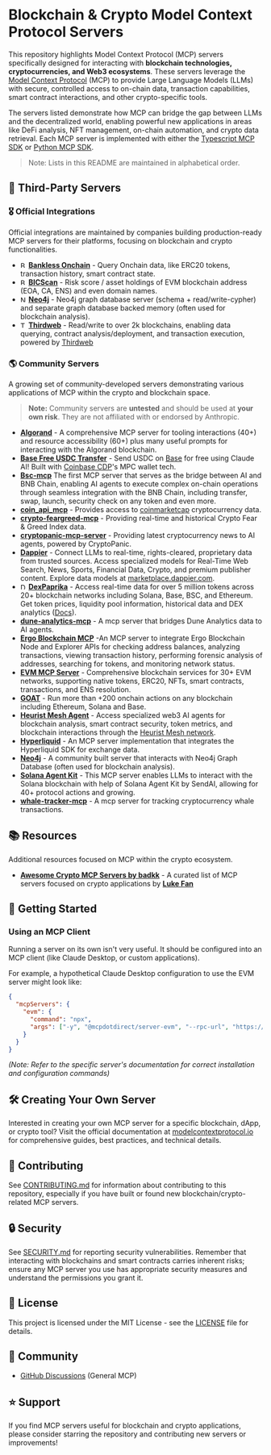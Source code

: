 # Blockchain & Crypto Model Context Protocol Servers

This repository highlights Model Context Protocol (MCP) servers specifically designed for interacting with **blockchain technologies, cryptocurrencies, and Web3 ecosystems**. These servers leverage the [Model Context Protocol](https://modelcontextprotocol.io/) (MCP) to provide Large Language Models (LLMs) with secure, controlled access to on-chain data, transaction capabilities, smart contract interactions, and other crypto-specific tools.

The servers listed demonstrate how MCP can bridge the gap between LLMs and the decentralized world, enabling powerful new applications in areas like DeFi analysis, NFT management, on-chain automation, and crypto data retrieval. Each MCP server is implemented with either the [Typescript MCP SDK](https://github.com/modelcontextprotocol/typescript-sdk) or [Python MCP SDK](https://github.com/modelcontextprotocol/python-sdk).

> Note: Lists in this README are maintained in alphabetical order.

## 🤝 Third-Party Servers

### 🎖️ Official Integrations

Official integrations are maintained by companies building production-ready MCP servers for their platforms, focusing on blockchain and crypto functionalities.

- <img height="12" width="12" src="https://www.bankless.com/favicon.ico" alt="Bankless Logo" /> **[Bankless Onchain](https://github.com/bankless/onchain-mcp)** - Query Onchain data, like ERC20 tokens, transaction history, smart contract state.
- <img height="12" width="12" src="https://bicscan.io/favicon.png" alt="BICScan Logo" /> **[BICScan](https://github.com/ahnlabio/bicscan-mcp)** - Risk score / asset holdings of EVM blockchain address (EOA, CA, ENS) and even domain names.
- <img height="12" width="12" src="https://neo4j.com/favicon.ico" alt="Neo4j Logo" /> **[Neo4j](https://github.com/neo4j-contrib/mcp-neo4j/)** - Neo4j graph database server (schema + read/write-cypher) and separate graph database backed memory (often used for blockchain analysis).
- <img height="12" width="12" src="https://thirdweb.com/favicon.ico" alt="Thirdweb Logo" /> **[Thirdweb](https://github.com/thirdweb-dev/ai/tree/main/python/thirdweb-mcp)** - Read/write to over 2k blockchains, enabling data querying, contract analysis/deployment, and transaction execution, powered by [Thirdweb](https://thirdweb.com/)

### 🌎 Community Servers

A growing set of community-developed servers demonstrating various applications of MCP within the crypto and blockchain space.

> **Note:** Community servers are **untested** and should be used at **your own risk**. They are not affiliated with or endorsed by Anthropic.

- **[Algorand](https://github.com/GoPlausible/algorand-mcp)** - A comprehensive MCP server for tooling interactions (40+) and resource accessibility (60+) plus many useful prompts for interacting with the Algorand blockchain.
- **[Base Free USDC Transfer](https://github.com/magnetai/mcp-free-usdc-transfer)** - Send USDC on [Base](https://base.org) for free using Claude AI! Built with [Coinbase CDP](https://docs.cdp.coinbase.com/mpc-wallet/docs/welcome)'s MPC wallet tech.
- **[Bsc-mcp](https://github.com/TermiX-official/bsc-mcp)** The first MCP server that serves as the bridge between AI and BNB Chain, enabling AI agents to execute complex on-chain operations through seamless integration with the BNB Chain, including transfer, swap, launch, security check on any token and even more.
- **[coin_api_mcp](https://github.com/longmans/coin_api_mcp)** - Provides access to [coinmarketcap](https://coinmarketcap.com/) cryptocurrency data.
- **[crypto-feargreed-mcp](https://github.com/kukapay/crypto-feargreed-mcp)**  -  Providing real-time and historical Crypto Fear & Greed Index data.
- **[cryptopanic-mcp-server](https://github.com/kukapay/cryptopanic-mcp-server)** - Providing latest cryptocurrency news to AI agents, powered by CryptoPanic.
- **[Dappier](https://github.com/DappierAI/dappier-mcp)** - Connect LLMs to real-time, rights-cleared, proprietary data from trusted sources. Access specialized models for Real-Time Web Search, News, Sports, Financial Data, Crypto, and premium publisher content. Explore data models at [marketplace.dappier.com](https://marketplace.dappier.com/marketplace).
- <img height="12" width="12" src="https://coinpaprika.com/assets/img/cp-logo-small.svg" alt="DexPaprika Logo" /> **[DexPaprika](https://github.com/dexpaprika/mcp-server-dexpaprika)** - Access real-time data for over 5 million tokens across 20+ blockchain networks including Solana, Base, BSC, and Ethereum. Get token prices, liquidity pool information, historical data and DEX analytics ([Docs](https://docs.dexpaprika.com)).
- **[dune-analytics-mcp](https://github.com/kukapay/dune-analytics-mcp)** -  A mcp server that bridges Dune Analytics data to AI agents.
- **[Ergo Blockchain MCP](https://github.com/marctheshark3/ergo-mcp)** -An MCP server to integrate Ergo Blockchain Node and Explorer APIs for checking address balances, analyzing transactions, viewing transaction history, performing forensic analysis of addresses, searching for tokens, and monitoring network status.
- **[EVM MCP Server](https://github.com/mcpdotdirect/evm-mcp-server)** - Comprehensive blockchain services for 30+ EVM networks, supporting native tokens, ERC20, NFTs, smart contracts, transactions, and ENS resolution.
- **[GOAT](https://github.com/goat-sdk/goat/tree/main/typescript/examples/by-framework/model-context-protocol)** - Run more than +200 onchain actions on any blockchain including Ethereum, Solana and Base.
- **[Heurist Mesh Agent](https://github.com/heurist-network/heurist-mesh-mcp-server)** - Access specialized web3 AI agents for blockchain analysis, smart contract security, token metrics, and blockchain interactions through the [Heurist Mesh network](https://github.com/heurist-network/heurist-agent-framework/tree/main/mesh).
- **[Hyperliquid](https://github.com/mektigboy/server-hyperliquid)** - An MCP server implementation that integrates the Hyperliquid SDK for exchange data.
- **[Neo4j](https://github.com/da-okazaki/mcp-neo4j-server)** - A community built server that interacts with Neo4j Graph Database (often used for blockchain analysis).
- **[Solana Agent Kit](https://github.com/sendaifun/solana-agent-kit/tree/main/examples/agent-kit-mcp-server)** - This MCP server enables LLMs to interact with the Solana blockchain with help of Solana Agent Kit by SendAI, allowing for 40+ protocol actions and growing.
- **[whale-tracker-mcp](https://github.com/kukapay/whale-tracker-mcp)**  -  A mcp server for tracking cryptocurrency whale transactions.

## 📚 Resources

Additional resources focused on MCP within the crypto ecosystem.

- **[Awesome Crypto MCP Servers by badkk](https://github.com/badkk/awesome-crypto-mcp-servers)** - A curated list of MCP servers focused on crypto applications by **[Luke Fan](https://github.com/badkk)**

## 🚀 Getting Started

### Using an MCP Client
Running a server on its own isn't very useful. It should be configured into an MCP client (like Claude Desktop, or custom applications).

For example, a hypothetical Claude Desktop configuration to use the EVM server might look like:

```json
{
  "mcpServers": {
    "evm": {
      "command": "npx",
      "args": ["-y", "@mcpdotdirect/server-evm", "--rpc-url", "https://mainnet.infura.io/v3/YOUR_INFURA_ID"]
    }
  }
}
```
*(Note: Refer to the specific server's documentation for correct installation and configuration commands)*

## 🛠️ Creating Your Own Server

Interested in creating your own MCP server for a specific blockchain, dApp, or crypto tool? Visit the official documentation at [modelcontextprotocol.io](https://modelcontextprotocol.io/introduction) for comprehensive guides, best practices, and technical details.

## 🤝 Contributing

See [CONTRIBUTING.md](CONTRIBUTING.md) for information about contributing to this repository, especially if you have built or found new blockchain/crypto-related MCP servers.

## 🔒 Security

See [SECURITY.md](SECURITY.md) for reporting security vulnerabilities. Remember that interacting with blockchains and smart contracts carries inherent risks; ensure any MCP server you use has appropriate security measures and understand the permissions you grant it.

## 📜 License

This project is licensed under the MIT License - see the [LICENSE](LICENSE) file for details.

## 💬 Community

- [GitHub Discussions](https://github.com/orgs/modelcontextprotocol/discussions) (General MCP)

## ⭐ Support

If you find MCP servers useful for blockchain and crypto applications, please consider starring the repository and contributing new servers or improvements!
